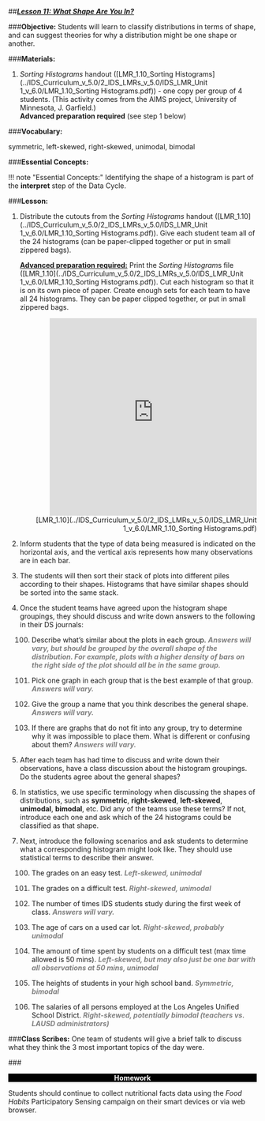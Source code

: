 ##***<u>Lesson 11: What Shape Are You In?</u>***
 
###**Objective:**
Students will learn to classify distributions in terms of shape, and can suggest theories for why a
distribution might be one shape or another.

###**Materials:**
1. *Sorting Histograms* handout ([LMR_1.10_Sorting Histograms](../IDS_Curriculum_v_5.0/2_IDS_LMRs_v_5.0/IDS_LMR_Unit 1_v_6.0/LMR_1.10_Sorting Histograms.pdf)) - one copy per group of 4 students.
(This activity comes from the AIMS project, University of Minnesota, J. Garfield.)<br>
    **Advanced preparation required** (see step 1 below)

###**Vocabulary:**

symmetric, left-skewed, right-skewed, unimodal, bimodal

###**Essential Concepts:**

!!! note "Essential Concepts:"
    Identifying the shape of a histogram is part of the **interpret** step of the Data Cycle.

###**Lesson:**

1. Distribute the cutouts from the *Sorting Histograms* handout ([LMR_1.10](../IDS_Curriculum_v_5.0/2_IDS_LMRs_v_5.0/IDS_LMR_Unit 1_v_6.0/LMR_1.10_Sorting Histograms.pdf)). Give each student team
all of the 24 histograms (can be paper-clipped together or put in small zippered bags).

    **<u>Advanced preparation required:</u>** Print the *Sorting Histogram*s file ([LMR_1.10](../IDS_Curriculum_v_5.0/2_IDS_LMRs_v_5.0/IDS_LMR_Unit 1_v_6.0/LMR_1.10_Sorting Histograms.pdf)). Cut each
    histogram so that it is on its own piece of paper. Create enough sets for each team to have all 24
    histograms. They can be paper clipped together, or put in small zippered bags.
    
    <div align="right"><iframe src="https://docs.google.com/viewerng/viewer?url=https://curriculum.idsucla.org/IDS_Curriculum_v_5.0_preview/2_IDS_LMRs_v_5.0/IDS_LMR_Unit 1_v_6.0/LMR_1.10_Sorting Histograms.pdf&embedded=true" style=" width:420px;height:400px;" frameborder="0"></iframe><br>[LMR_1.10](../IDS_Curriculum_v_5.0/2_IDS_LMRs_v_5.0/IDS_LMR_Unit 1_v_6.0/LMR_1.10_Sorting Histograms.pdf)</div>

2. Inform students that the type of data being measured is indicated on the horizontal axis, and the
vertical axis represents how many observations are in each bar.

3. The students will then sort their stack of plots into different piles according to their shapes.
Histograms that have similar shapes should be sorted into the same stack.

4. Once the student teams have agreed upon the histogram shape groupings, they should discuss
and write down answers to the following in their DS journals:

    100. Describe what’s similar about the plots in each group. <span style="color:grey">***Answers will vary, but should be
    grouped by the overall shape of the distribution. For example, plots with a higher
    density of bars on the right side of the plot should all be in the same group.***</span>

    100. Pick one graph in each group that is the best example of that group. <span style="color:grey">***Answers will vary.***</span>

    100. Give the group a name that you think describes the general shape. <span style="color:grey">***Answers will vary.***</span>

    100. If there are graphs that do not fit into any group, try to determine why it was impossible to
    place them. What is different or confusing about them? <span style="color:grey">***Answers will vary.***</span>

5. After each team has had time to discuss and write down their observations, have a class
discussion about the histogram groupings. Do the students agree about the general shapes?

6. In statistics, we use specific terminology when discussing the shapes of distributions, such as
**symmetric**, **right-skewed**, **left-skewed**, **unimodal**, **bimodal**, etc. Did any of the teams use
these terms? If not, introduce each one and ask which of the 24 histograms could be classified as
that shape.

7. Next, introduce the following scenarios and ask students to determine what a corresponding
histogram might look like. They should use statistical terms to describe their answer.

    100. The grades on an easy test. <span style="color:grey">***Left-skewed, unimodal***</span>

    100. The grades on a difficult test. <span style="color:grey">***Right-skewed, unimodal***</span>

    100. The number of times IDS students study during the first week of class. <span style="color:grey">***Answers will
    vary.***</span>

    100. The age of cars on a used car lot. <span style="color:grey">***Right-skewed, probably unimodal***</span>

    100. The amount of time spent by students on a difficult test (max time allowed is 50 mins).
    <span style="color:grey">***Left-skewed, but may also just be one bar with all observations at 50 mins,
    unimodal***</span>

    100. The heights of students in your high school band. <span style="color:grey">***Symmetric, bimodal***</span>

    100. The salaries of all persons employed at the Los Angeles Unified School District. <span style="color:grey">***Right-skewed,
    potentially bimodal (teachers vs. LAUSD administrators)***</span>

###**Class Scribes:**
One team of students will give a brief talk to discuss what they think the 3 most important topics
of the day were.

###<p style="background: black; color: white; text-align: center;">**Homework**</p>
Students should continue to collect nutritional facts data using the *Food Habits* Participatory Sensing
campaign on their smart devices or via web browser.